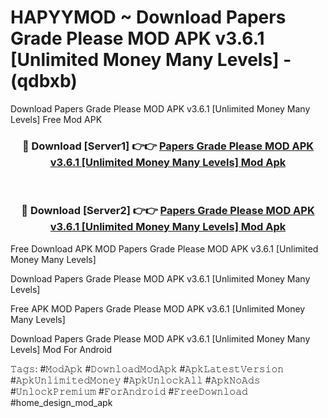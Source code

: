 # HAPYYMOD ~ Download Papers Grade Please MOD APK v3.6.1 [Unlimited Money Many Levels] - (qdbxb)
Download Papers Grade Please MOD APK v3.6.1 [Unlimited Money Many Levels] Free Mod APK

<div align="center">
<h3>🔴 Download [Server1] 👉👉 <a href="https://apk-comot.site?title=Papers_Grade_Please_MOD_APK_v3.6.1_[Unlimited_Money_Many_Levels]">Papers Grade Please MOD APK v3.6.1 [Unlimited Money Many Levels] Mod Apk</a></h3><br>

<h3>🔴 Download [Server2] 👉👉 <a href="https://apk-comot.site?title=Papers_Grade_Please_MOD_APK_v3.6.1_[Unlimited_Money_Many_Levels]">Papers Grade Please MOD APK v3.6.1 [Unlimited Money Many Levels] Mod Apk</a></h3>
</div>


Free Download APK MOD Papers Grade Please MOD APK v3.6.1 [Unlimited Money Many Levels]

Download Papers Grade Please MOD APK v3.6.1 [Unlimited Money Many Levels] 

Free APK MOD Papers Grade Please MOD APK v3.6.1 [Unlimited Money Many Levels] 

Download Papers Grade Please MOD APK v3.6.1 [Unlimited Money Many Levels] Mod For Android

𝚃𝚊𝚐𝚜: #𝙼𝚘𝚍𝙰𝚙𝚔 #𝙳𝚘𝚠𝚗𝚕𝚘𝚊𝚍𝙼𝚘𝚍𝙰𝚙𝚔 #𝙰𝚙𝚔𝙻𝚊𝚝𝚎𝚜𝚝𝚅𝚎𝚛𝚜𝚒𝚘𝚗 #𝙰𝚙𝚔𝚄𝚗𝚕𝚒𝚖𝚒𝚝𝚎𝚍𝙼𝚘𝚗𝚎𝚢 #𝙰𝚙𝚔𝚄𝚗𝚕𝚘𝚌𝚔𝙰𝚕𝚕 #𝙰𝚙𝚔𝙽𝚘𝙰𝚍𝚜 #𝚄𝚗𝚕𝚘𝚌𝚔𝙿𝚛𝚎𝚖𝚒𝚞𝚖 #𝙵𝚘𝚛𝙰𝚗𝚍𝚛𝚘𝚒𝚍 #𝙵𝚛𝚎𝚎𝙳𝚘𝚠𝚗𝚕𝚘𝚊𝚍 #home_design_mod_apk